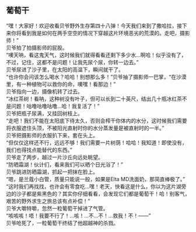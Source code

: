##  葡萄干  
“嘿！大家好！欢迎收看贝爷野外生存第四十八弹！今天我们来到了撒哈拉，接下来你将看到我是如何在两手空空的情况下穿越这片环境恶劣的荒漠的。走吧，摄影师！”  
贝爷拍了拍摄影师的屁股。  
“噢天呐，看这鬼天气，这时候我们就得看看还剩下多少水…啊哈！似乎没有了，不过，记住，这都不是问题！让我先尿个尿，你转一边去。”  
贝爷尿进了沙子里，在太阳的高温下，瞬间就干了。  
“也许你会问该怎么喝水？哈哈！别想那么多！”贝爷抽了摄影师一巴掌，“在沙漠里，有一种植物可以救你的命，噢嘿！看那边！”  
贝爷指向一边，摄像机转了过去。  
“冰红茶树！看呐，这种树没有叶子，但可以长到二十英尺，结出几十瓶冰红茶不是问题！咕噜咕噜咕噜…哈！我复活了！”  
贝爷把瓶子尿满，又挂回树枝上。  
“走吧！我们不能在太阳底下待太久，否则会榨干你体内的水分，这时候我们需要将衣服遮住头顶，不被阳光直射时你的水分蒸发量是被直射时的一半。”  
贝爷把摄影师的衣服扒下来，套在头上。  
“但仅仅这样还不行，远远不够！我们需要一片树荫！哈哈！我知道！即使没有，我们也得找点能替代的东西。”  
贝爷走了两步，越过一片沙丘向远处眺望。  
“防晒霜湖！伙计们，看来我们可以晒个日光浴了！”  
贝爷跳进防晒霜湖，抓起一把抹在脸上。  
“嗯，是兰蔻小白管，质量只能说一般，如果是Elta MD洗面奶，那简直棒极了。”  
“这时我们再找找，也许会有零食吃…嘿！老天，快看这是什么，你以为这片湖旁边的沙子都是紫黑色的？其实你仔细看看，会发现它们都是葡萄干！哈！别客气，艰苦的野外求生之旅总该有点补偿！”  
贝爷大嚼特嚼，忽然一粒葡萄干掉进了气管。  
“咳咳咳！唔！我要不行了！…咳！…不…不！…救我！不！——”  
贝爷呛死了，一粒葡萄干终结了他超越神的杀戮。  
